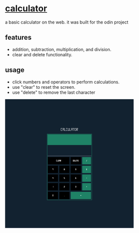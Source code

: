 # [calculator](https://kojokwakye.github.io/calculator/)

a basic calculator on the web. it was built for the odin project

## features

- addition, subtraction, multiplication, and division.
- clear and delete functionality.

## usage

- click numbers and operators to perform calculations.
- use "clear" to reset the screen.
- use "delete" to remove the last character

<p>
<img src='images/127.0.0.1_5500_index.html.png' width= '420' height='420' >
</p>
